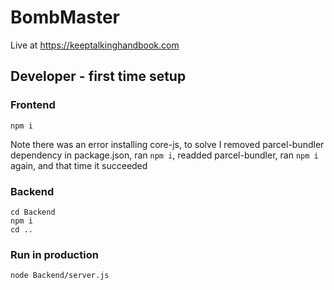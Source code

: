 # BombMaster

Live at https://keeptalkinghandbook.com

## Developer - first time setup

### Frontend

```
npm i
```

Note there was an error installing core-js, to solve I removed parcel-bundler dependency in package.json, ran `npm i`, readded parcel-bundler, ran `npm i` again, and that time it succeeded

### Backend

```
cd Backend
npm i
cd ..
```

### Run in production

```
node Backend/server.js
```
